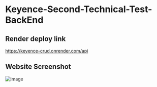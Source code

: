 # Keyence-Second-Technical-Test-BackEnd
 
## Render deploy link
https://keyence-crud.onrender.com/api

## Website Screenshot
![image](https://user-images.githubusercontent.com/61696362/206828193-995c7d67-e11e-4493-9bde-86f02d2dd1b2.png)
